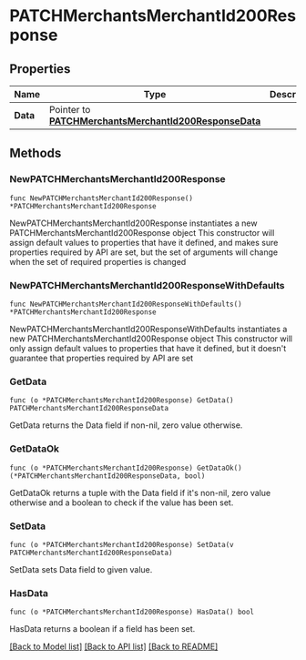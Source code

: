 # PATCHMerchantsMerchantId200Response

## Properties

Name | Type | Description | Notes
------------ | ------------- | ------------- | -------------
**Data** | Pointer to [**PATCHMerchantsMerchantId200ResponseData**](PATCHMerchantsMerchantId200ResponseData.md) |  | [optional] 

## Methods

### NewPATCHMerchantsMerchantId200Response

`func NewPATCHMerchantsMerchantId200Response() *PATCHMerchantsMerchantId200Response`

NewPATCHMerchantsMerchantId200Response instantiates a new PATCHMerchantsMerchantId200Response object
This constructor will assign default values to properties that have it defined,
and makes sure properties required by API are set, but the set of arguments
will change when the set of required properties is changed

### NewPATCHMerchantsMerchantId200ResponseWithDefaults

`func NewPATCHMerchantsMerchantId200ResponseWithDefaults() *PATCHMerchantsMerchantId200Response`

NewPATCHMerchantsMerchantId200ResponseWithDefaults instantiates a new PATCHMerchantsMerchantId200Response object
This constructor will only assign default values to properties that have it defined,
but it doesn't guarantee that properties required by API are set

### GetData

`func (o *PATCHMerchantsMerchantId200Response) GetData() PATCHMerchantsMerchantId200ResponseData`

GetData returns the Data field if non-nil, zero value otherwise.

### GetDataOk

`func (o *PATCHMerchantsMerchantId200Response) GetDataOk() (*PATCHMerchantsMerchantId200ResponseData, bool)`

GetDataOk returns a tuple with the Data field if it's non-nil, zero value otherwise
and a boolean to check if the value has been set.

### SetData

`func (o *PATCHMerchantsMerchantId200Response) SetData(v PATCHMerchantsMerchantId200ResponseData)`

SetData sets Data field to given value.

### HasData

`func (o *PATCHMerchantsMerchantId200Response) HasData() bool`

HasData returns a boolean if a field has been set.


[[Back to Model list]](../README.md#documentation-for-models) [[Back to API list]](../README.md#documentation-for-api-endpoints) [[Back to README]](../README.md)


